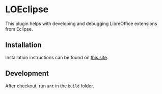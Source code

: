 # LOEclipse

This plugin helps with developing and debugging LibreOffice extensions from Eclipse.

## Installation

Installation instructions can be found on [this site](http://bosdonnat.fr/pages/libreoffice-eclipse.html).

## Development

After checkout, run `ant` in the `build` folder.
